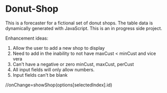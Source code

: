 # Donut-Shop
This is a forecaster for a fictional set of donut shops. The table data is dynamically generated with JavaScript. This is an in progress side project.

Enhancement ideas:
1. Allow the user to add a new shop to display
2. Need to add in the inability to not have maxCust < minCust and vice vera
3. Can't have a negative or zero minCust, maxCust, perCust
4. All input fields will only allow numbers.
5. Input fields can't be blank


//onChange=showShop(options[selectedIndex].id)
